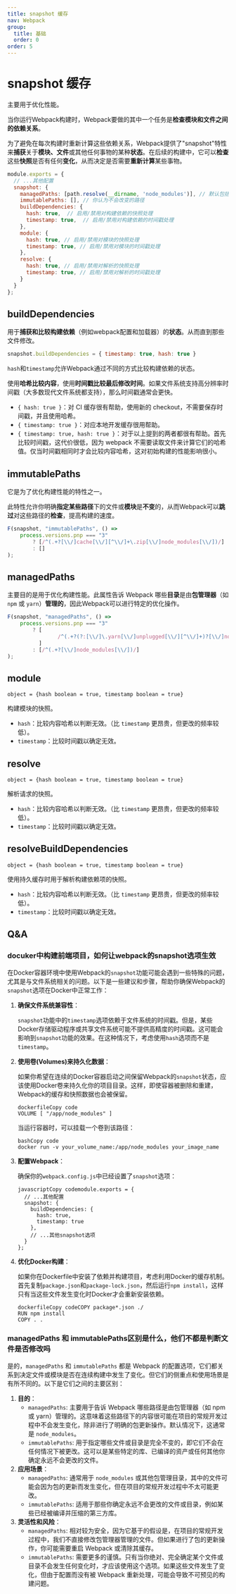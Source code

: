 ```yaml
---
title: snapshot 缓存
nav: Webpack
group:
  title: 基础
  order: 0
order: 5
---
```

# snapshot 缓存

主要用于优化性能。

当你运行Webpack构建时，Webpack要做的其中一个任务是**检查模块和文件之间的依赖关系**。

为了避免在每次构建时重新计算这些依赖关系，Webpack提供了"snapshot"特性来**捕获**关于**模块、文件**或其他任何事物的某种**状态**。在后续的构建中，它可以**检查**这些**快照**是否有任何**变化**，从而决定是否需要**重新计算**某些事物。

```js
module.exports = {
  // ...其他配置
  snapshot: {
    managedPaths: [path.resolve(__dirname, 'node_modules')], // 默认包括 node_modules
    immutablePaths: [], // 你认为不会改变的路径
    buildDependencies: {
      hash: true,  // 启用/禁用对构建依赖的快照处理
      timestamp: true,  // 启用/禁用对构建依赖的时间戳处理
    },
    module: {
      hash: true, // 启用/禁用对模块的快照处理
      timestamp: true, // 启用/禁用对模块的时间戳处理
    },
    resolve: {
      hash: true, // 启用/禁用对解析的快照处理
      timestamp: true, // 启用/禁用对解析的时间戳处理
    }
  }
};
```

## buildDependencies

用于**捕获和比较构建依赖**（例如webpack配置和加载器）的**状态**。从而直到那些文件修改。

```js
snapshot.buildDependencies = { timestamp: true, hash: true }
```

`hash`和`timestamp`允许Webpack通过不同的方式比较构建依赖的状态。

使用**哈希比较内容**，使用**时间戳比较最后修改时间**。如果文件系统支持高分辨率时间戳（大多数现代文件系统都支持），那么时间戳通常会更快。

- `{ hash: true }`：对 CI 缓存很有帮助，使用新的 checkout，不需要保存时间戳，并且使用哈希。
- `{ timestamp: true }`：对应本地开发缓存很用帮助。
- `{ timestamp: true, hash: true }`：对于以上提到的两者都很有帮助。首先比较时间戳，这代价很低，因为 webpack 不需要读取文件来计算它们的哈希值。仅当时间戳相同时才会比较内容哈希，这对初始构建的性能影响很小。

## immutablePaths

它是为了优化构建性能的特性之一。

此特性允许你明确**指定某些路径**下的文件或**模块**是**不变**的，从而Webpack可以**跳过**对这些路径的**检查**，提高构建的速度。

```js
F(snapshot, "immutablePaths", () =>
    process.versions.pnp === "3"
        ? [/^(.+?[\\/]cache[\\/][^\\/]+\.zip[\\/]node_modules[\\/])/]
        : []
);
```

## managedPaths

主要目的是用于优化构建性能。此属性告诉 Webpack 哪些**目录**是由**包管理器**（如 `npm` 或 `yarn`）**管理的**，因此Webpack可以进行特定的优化操作。

```js
F(snapshot, "managedPaths", () =>
    process.versions.pnp === "3"
        ? [
                /^(.+?(?:[\\/]\.yarn[\\/]unplugged[\\/][^\\/]+)?[\\/]node_modules[\\/])/
          ]
        : [/^(.+?[\\/]node_modules[\\/])/]
);
```

## module

```
object = {hash boolean = true, timestamp boolean = true}
```

构建模块的快照。

- `hash`：比较内容哈希以判断无效。（比 `timestamp` 更昂贵，但更改的频率较低）。
- `timestamp`：比较时间戳以确定无效。

## resolve

```
object = {hash boolean = true, timestamp boolean = true}
```

解析请求的快照。

- `hash`：比较内容哈希以判断无效。（比 `timestamp` 更昂贵，但更改的频率较低）。
- `timestamp`：比较时间戳以确定无效。

## resolveBuildDependencies

```
object = {hash boolean = true, timestamp boolean = true}
```

使用持久缓存时用于解析构建依赖项的快照。

- `hash`：比较内容哈希以判断无效。（比 `timestamp` 更昂贵，但更改的频率较低）。
- `timestamp`：比较时间戳以确定无效。

## Q&A

### docuker中构建前端项目，如何让webpack的snapshot选项生效

在Docker容器环境中使用Webpack的`snapshot`功能可能会遇到一些特殊的问题，尤其是与文件系统相关的问题。以下是一些建议和步骤，帮助你确保Webpack的`snapshot`选项在Docker中正常工作：

1. **确保文件系统兼容性**：

   `snapshot`功能中的`timestamp`选项依赖于文件系统的时间戳。但是，某些Docker存储驱动程序或共享文件系统可能不提供高精度的时间戳。这可能会影响到`snapshot`功能的效果。在这种情况下，考虑使用`hash`选项而不是`timestamp`。

2. **使用卷(Volumes)来持久化数据**：

   如果你希望在连续的Docker容器启动之间保留Webpack的`snapshot`状态，应该使用Docker卷来持久化你的项目目录。这样，即使容器被删除和重建，Webpack的缓存和快照数据也会被保留。

   ```
   dockerfileCopy code
   VOLUME [ "/app/node_modules" ]
   ```

   当运行容器时，可以挂载一个卷到该路径：

   ```
   bashCopy code
   docker run -v your_volume_name:/app/node_modules your_image_name
   ```

3. **配置Webpack**：

   确保你的`webpack.config.js`中已经设置了`snapshot`选项：

   ```
   javascriptCopy codemodule.exports = {
     // ...其他配置
     snapshot: {
       buildDependencies: {
         hash: true,
         timestamp: true
       },
       // ...其他snapshot选项
     }
   };
   ```

4. **优化Docker构建**：

   如果你在Dockerfile中安装了依赖并构建项目，考虑利用Docker的缓存机制。首先复制`package.json`和`package-lock.json`，然后运行`npm install`，这样只有当这些文件发生变化时Docker才会重新安装依赖。

   ```
   dockerfileCopy codeCOPY package*.json ./
   RUN npm install
   COPY . .
   ```

### managedPaths  和 immutablePaths区别是什么，他们不都是判断文件是否修改吗

是的，`managedPaths` 和 `immutablePaths` 都是 Webpack 的配置选项，它们都关系到决定文件或模块是否在连续构建中发生了变化。但它们的侧重点和使用场景是有所不同的。以下是它们之间的主要区别：

1. **目的**：
   - `managedPaths`: 主要用于告诉 Webpack 哪些路径是由包管理器（如 npm 或 yarn）管理的。这意味着这些路径下的内容很可能在项目的常规开发过程中不会发生变化，除非进行了明确的包更新操作。默认情况下，这通常是 `node_modules`。
   - `immutablePaths`: 用于指定哪些文件或目录是完全不变的，即它们不会在任何情况下被更改。这可以是某些特定的库、已编译的资产或任何其他你确定永远不会更改的文件。
2. **应用场景**：
   - `managedPaths`: 通常用于 `node_modules` 或其他包管理目录，其中的文件可能会因为包的更新而发生变化，但在项目的常规开发过程中不太可能更改。
   - `immutablePaths`: 适用于那些你确定永远不会更改的文件或目录，例如某些已经被编译并压缩的第三方库。
3. **灵活性和风险**：
   - `managedPaths`: 相对较为安全，因为它基于的假设是，在项目的常规开发过程中，我们不直接修改包管理器管理的文件。但如果进行了包的更新操作，你可能需要重启 Webpack 或清除其缓存。
   - `immutablePaths`: 需要更多的谨慎。只有当你绝对、完全确定某个文件或目录不会发生任何变化时，才应该使用这个选项。如果这些文件发生了变化，但由于配置而没有被 Webpack 重新处理，可能会导致不可预见的构建问题。

